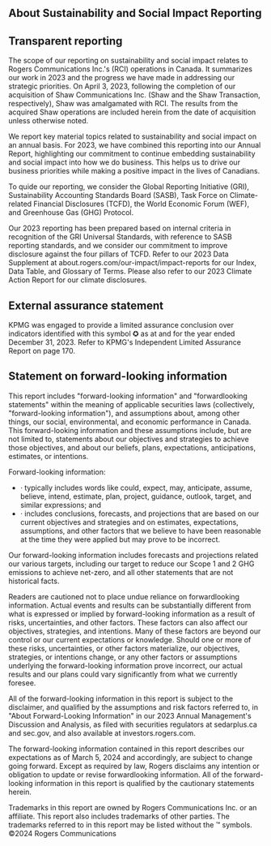 ## About Sustainability and Social Impact Reporting

## Transparent reporting

The scope of our reporting on sustainability and social impact relates to Rogers Communications Inc.'s (RCI) operations in Canada. It summarizes our work in 2023 and the progress we have made in addressing our strategic priorities. On April 3, 2023, following the completion of our acquisition of Shaw Communications Inc. (Shaw and the Shaw Transaction, respectively), Shaw was amalgamated with RCI. The results from the acquired Shaw operations are included herein from the date of acquisition unless otherwise noted.

We report key material topics related to sustainability and social impact on an annual basis. For 2023, we have combined this reporting into our Annual Report, highlighting our commitment to continue embedding sustainability and social impact into how we do business. This helps us to drive our business priorities while making a positive impact in the lives of Canadians.

To quide our reporting, we consider the Global Reporting Initiative (GRI), Sustainability Accounting Standards Board (SASB), Task Force on Climate-related Financial Disclosures (TCFD), the World Economic Forum (WEF), and Greenhouse Gas (GHG) Protocol.

Our 2023 reporting has been prepared based on internal criteria in recognition of the GRI Universal Standards, with reference to SASB reporting standards, and we consider our commitment to improve disclosure against the four pillars of TCFD. Refer to our 2023 Data Supplement at about.rogers.com/our-impact/impact-reports for our Index, Data Table, and Glossary of Terms. Please also refer to our 2023 Climate Action Report for our climate disclosures.

## External assurance statement

KPMG was engaged to provide a limited assurance conclusion over indicators identified with this symbol ✪ as at and for the year ended December 31, 2023. Refer to KPMG's Independent Limited Assurance Report on page 170.

## Statement on forward-looking information

This report includes "forward-looking information" and "forwardlooking statements" within the meaning of applicable securities laws (collectively, "forward-looking information"), and assumptions about, among other things, our social, environmental, and economic performance in Canada. This forward-looking information and these assumptions include, but are not limited to, statements about our objectives and strategies to achieve those objectives, and about our beliefs, plans, expectations, anticipations, estimates, or intentions.

Forward-looking information:

- · typically includes words like could, expect, may, anticipate, assume, believe, intend, estimate, plan, project, guidance, outlook, target, and similar expressions; and
- · includes conclusions, forecasts, and projections that are based on our current objectives and strategies and on estimates, expectations, assumptions, and other factors that we believe to have been reasonable at the time they were applied but may prove to be incorrect.

Our forward-looking information includes forecasts and projections related our various targets, including our target to reduce our Scope 1 and 2 GHG emissions to achieve net-zero, and all other statements that are not historical facts.

Readers are cautioned not to place undue reliance on forwardlooking information. Actual events and results can be substantially different from what is expressed or implied by forward-looking information as a result of risks, uncertainties, and other factors. These factors can also affect our objectives, strategies, and intentions. Many of these factors are beyond our control or our current expectations or knowledge. Should one or more of these risks, uncertainties, or other factors materialize, our objectives, strategies, or intentions change, or any other factors or assumptions underlying the forward-looking information prove incorrect, our actual results and our plans could vary significantly from what we currently foresee.

All of the forward-looking information in this report is subject to the disclaimer, and qualified by the assumptions and risk factors referred to, in "About Forward-Looking Information" in our 2023 Annual Management's Discussion and Analysis, as filed with securities regulators at sedarplus.ca and sec.gov, and also available at investors.rogers.com.

The forward-looking information contained in this report describes our expectations as of March 5, 2024 and accordingly, are subject to change going forward. Except as required by law, Rogers disclaims any intention or obligation to update or revise forwardlooking information. All of the forward-looking information in this report is qualified by the cautionary statements herein.

Trademarks in this report are owned by Rogers Communications Inc. or an affiliate. This report also includes trademarks of other parties. The trademarks referred to in this report may be listed without the ™ symbols. ©2024 Rogers Communications